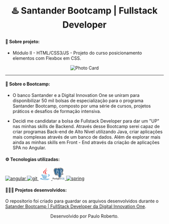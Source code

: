 # <p align="center"> ♨️ Santander Bootcamp | Fullstack Developer  </p>

#### 📝 Sobre projeto:

- Módulo II - HTML/CSS3/JS - Projeto do curso posicionamento elementos com Flexbox em CSS.

<p align="center">
<img src="https://user-images.githubusercontent.com/79487813/171546453-1ff44f22-1a82-4977-aab0-c09c209da205.gif" alt="Photo Card" width="95%"/>
</p>


------

#### 📝 Sobre o Bootcamp:
- O banco Santander e a Digital Innovation One se uniram para disponibilizar 50 mil bolsas de especialização para o programa Santander Bootcamp, composto por uma série de cursos, projetos práticos e desafios de formação intensiva. <br>

- Decidi me candidatar a bolsa de Fullstack Developer para dar um "UP" nas minhas skills de Backend. Através desse Bootcamp serei capaz de criar programas Back-end de Alto Nivel utilizando Java, criar aplicações mais complexas através de um banco de dados. Além de explorar mais ainda as minhas skills em Front - End através da criação de aplicações SPA no Angular.

#### ⚙️ Tecnologias utilizadas:
<p align="left"> <a href="https://angular.io" target="_blank"> <img src="https://angular.io/assets/images/logos/angular/angular.svg" alt="angular" width="40" height="40"/> </a> <a href="https://git-scm.com/" target="_blank"> <img src="https://www.vectorlogo.zone/logos/git-scm/git-scm-icon.svg" alt="git" width="40" height="40"/> </a> <a href="https://www.java.com" target="_blank"> <img src="https://raw.githubusercontent.com/devicons/devicon/master/icons/java/java-original.svg" alt="java" width="40" height="40"/> </a> <a href="https://www.postgresql.org" target="_blank"> <img src="https://raw.githubusercontent.com/devicons/devicon/master/icons/postgresql/postgresql-original-wordmark.svg" alt="postgresql" width="40" height="40"/> </a> <a href="https://spring.io/" target="_blank"> <img src="https://www.vectorlogo.zone/logos/springio/springio-icon.svg" alt="spring" width="40" height="40"/> </a> </p>

#### 👩🏾‍💻 Projetos desenvolvidos:

   O repositorio foi criado para guardar os arquivos desenvolvidos durante o [Satander Bootcamp | FullStack Developer da Digital Innovation One](https://web.dio.me/track/santander-bootcamp-fullstack-developer).

<p align="center"> Desenvolvido por Paulo Roberto. </p>
